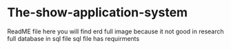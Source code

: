 # The-show-application-system
ReadME file
here you will find erd full image because it not good in research
full database in sql file
sql file has requirments
